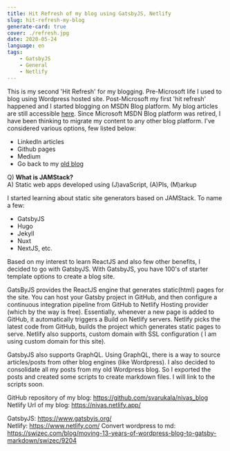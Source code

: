 ```yaml
---
title: Hit Refresh of my blog using GatsbyJS, Netlify
slug: hit-refresh-my-blog
generate-card: true
cover: ./refresh.jpg
date: 2020-05-24
language: en
tags:
    - GatsbyJS
    - General
    - Netlify
---
```

This is my second 'Hit Refresh' for my blogging. Pre-Microsoft life I used to blog using Wordpress hosted site. Post-Microsoft my first 'hit refresh' happened and I started blogging on MSDN Blog platform. My blog articles are still accessible [here](https://docs.microsoft.com/en-us/archive/blogs/svarukala/). Since Microsoft MSDN Blog platform was retired, I have been thinking to migrate my content to any other blog platform. I've considered various options, few listed below:
* LinkedIn articles
* Github pages
* Medium
* Go back to my [old blog](https://sharenotes.wordpress.com/)

Q) **What is JAMStack?** <br/>
A) Static web apps developed using (J)avaScript, (A)PIs, (M)arkup

I started learning about static site generators based on JAMStack. To name a few:
* GatsbyJS
* Hugo
* Jekyll
* Nuxt
* NextJS, etc.

Based on my interest to learn ReactJS and also few other benefits, I decided to go with GatsbyJS. With GatsbyJS, you have 100's of starter template options to create a blog site.

GatsByJS provides the ReactJS engine that generates static(html) pages for the site. You can host your Gatsby project in GitHub, and then configure a continuous integration pipeline from GitHub to Netlify Hosting provider (which by the way is free). Essentially, whenever a new page is added to GitHub, it automatically triggers a Build on Netlify servers. Netlify picks the latest code from GitHub, builds the project which generates static pages to serve. Netlify also supports, custom domain with SSL configuration ( I am using custom domain for this site).

GatsbyJS also supports GraphQL. Using GraphQL, there is a way to source articles/posts from other blog engines (like Wordpress). I also decided to consolidate all my posts from my old Wordpress blog. So I exported the posts and created some scripts to create markdown files. I will link to the scripts soon.


GitHub repository of my blog: https://github.com/svarukala/nivas_blog<br/>
Netlify Url of my blog: https://nivas.netlify.app/

GatsbyJS: https://www.gatsbyjs.org/ <br/>
Netlify: https://www.netlify.com/
Convert wordpress to md: https://swizec.com/blog/moving-13-years-of-wordpress-blog-to-gatsby-markdown/swizec/9204